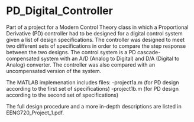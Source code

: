 # PD_Digital_Controller
Part of a project for a Modern Control Theory class in which a Proportional Derivative (PD) controller had to be designed for a digital control system given a list of design specifications.
The controller was designed to meet two different sets of specifications in order to compare the step response between the two designs. The control system is a PD cascade-compensated system with an A/D (Analog to Digital) and D/A (Digital to Analog) converter.
The controller was also compared with an uncompensated version of the system.

The MATLAB implemenation includes files:
-project1a.m (for PD design according to the first set of specifications)
-project1b.m (for PD design according to the second set of specifications)

The full design procedure and a more in-depth descriptions are listed in EENG720_Project_1.pdf.
